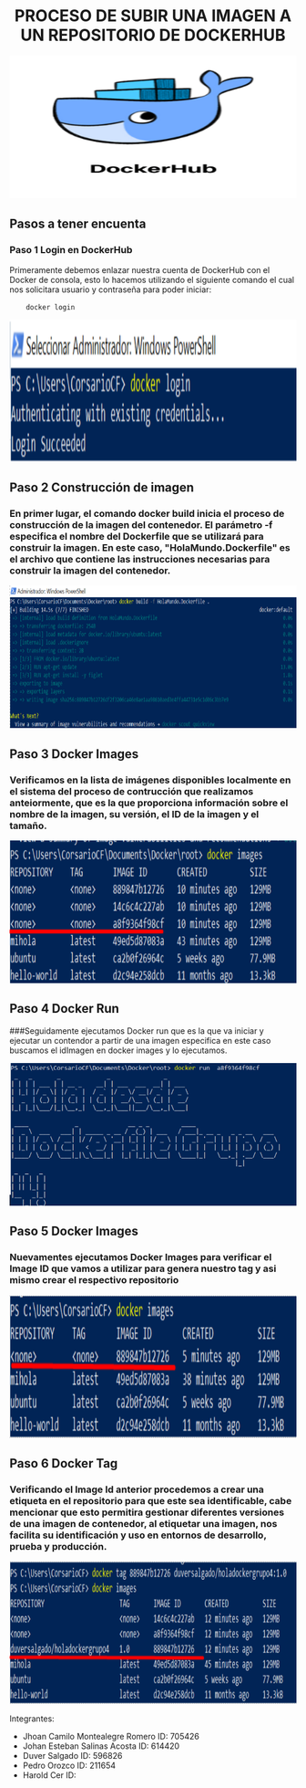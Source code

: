 # <h1 align="center"> PROCESO DE SUBIR UNA IMAGEN A UN REPOSITORIO DE DOCKERHUB </h1>

<p align="center"><img src="https://github.com/jaiderospina/DEVSECOPS2024/blob/main/TAREA_2/Grupo_4/imagenes/DockerHub.png?raw=true" alt="logo" width="850" height="250"/></p>


## Pasos a tener encuenta

### Paso 1 Login en DockerHub

Primeramente debemos enlazar nuestra cuenta de DockerHub con el Docker de consola, esto lo hacemos utilizando el siguiente comando el cual nos solicitara usuario y contraseña para poder iniciar:

```
	docker login
```

<p align="center"><img src="https://github.com/jaiderospina/DEVSECOPS2024/blob/main/TAREA_2/Grupo_4/imagenes/Login%20Docker.png" alt="logo" width="851" height="250"/></p>

## Paso 2 Construcción de imagen 

###  En primer lugar, el comando docker build inicia el proceso de construcción de la imagen del contenedor. El parámetro -f especifica el nombre del Dockerfile que se utilizará para construir la imagen. En este caso, "HolaMundo.Dockerfile" es el archivo que contiene las instrucciones necesarias para construir la imagen del contenedor.


<p align="center"><img src="https://github.com/jaiderospina/DEVSECOPS2024/blob/main/TAREA_2/Grupo_4/imagenes/docker%20build.png?raw=true" alt="logo" width="730" height="250"/></p>


## Paso 3 Docker Images 

### Verificamos en la lista de imágenes disponibles localmente en el sistema del proceso de contrucción que realizamos anteiormente, que es la que proporciona información sobre el nombre de la imagen, su versión, el ID de la imagen y el tamaño.

<p align="center"><img src="https://github.com/jaiderospina/DEVSECOPS2024/blob/main/TAREA_2/Grupo_4/imagenes/Docker%20images.png?raw=true" alt="logo" width="850" height="250"/></p>


## Paso 4 Docker Run 

###Seguidamente  ejecutamos Docker run  que es la que va iniciar  y ejecutar un contendor a partir de una imagen especifica en este caso buscamos el idImagen en docker images  y lo ejecutamos.

<p align="center"><img src="https://github.com/jaiderospina/DEVSECOPS2024/blob/main/TAREA_2/Grupo_4/imagenes/docker%20run.png?raw=true" alt="logo" width="730" height="250"/></p>

## Paso 5 Docker Images 

### Nuevamentes ejecutamos Docker Images para verificar  el Image ID que vamos a utilizar para genera nuestro tag y asi mismo crear el respectivo repositorio

<p align="center"><img src="https://github.com/jaiderospina/DEVSECOPS2024/blob/main/TAREA_2/Grupo_4/imagenes/Docker%20images%202.png?raw=true" alt="logo" width="850" height="250"/></p>


## Paso 6 Docker Tag

### Verificando el Image Id anterior procedemos a crear una etiqueta en el repositorio  para que este sea identificable, cabe mencionar que esto permitira gestionar diferentes versiones de una imagen de contenedor, al etiquetar una imagen, nos  facilita su identificación y uso en entornos de desarrollo, prueba y producción.

<p align="center"><img src="https://github.com/jaiderospina/DEVSECOPS2024/blob/main/TAREA_2/Grupo_4/imagenes/Creacion%20Tag.png?raw=true" alt="logo" width="840" height="250"/></p>












Integrantes:
  - Jhoan Camilo Montealegre Romero ID: 705426
  - Johan Esteban Salinas Acosta ID: 614420
  - Duver Salgado ID: 596826
  - Pedro Orozco ID: 211654
  - Harold Cer ID:
